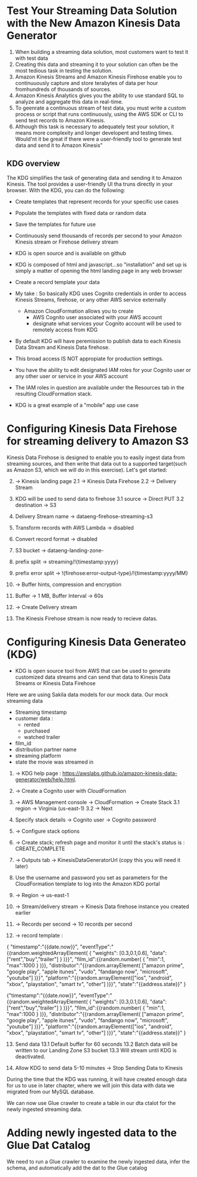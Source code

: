 



# Test Your Streaming Data Solution with the New Amazon Kinesis Data Generator 


1. When building a streaming data solution, most customers want to test it with test data
2. Creating this data and streaming it to your solution can often be the most tedious task in testing the solution.
3. Amazon Kinesis Streams and Amazon Kinesis Firehose enable you to continuuously capture and store terabytes 
of data per hour fromhundreds of thousands of sources.
4. Amazon Kinesis Analytics gives you the ability to use standard SQL to analyze and aggregate this data in real-time.
5. To geenrate a continuous stream of test data, you must write a custom process or script that runs continuously, using the 
AWS SDK or CLI to send test records to Amazon Kinesis.
6. Although this task is necessary to adequately test your solution, it means more complexity and longer developent 
and testing times.  Would'nt it be great if there were a user-friendly tool to generate test data and send it to Amazon Kinesis"



## KDG overview 
The KDG simplifies the task of generating data and sending it to Amazon Kinesis.  The tool provides 
a user-friendly UI tha truns directly in your browser.  With the KDG, you can do the following:

* Create templates that represent records for your specific use cases
* Populate the templates with fixed data or random data
* Save the templates for future use 
* Continuously send thousands of records per second to your Amazon Kinesis stream or Firehose delivery stream 



* KDG is open source and is available on github
* KDG is composed of html and javascript...so "installation" and set up is simply a matter of opening the html landing 
page in any web browser
* Create a record template your data 
* My take : So basically KDG uses Cognito credentials in order to access Kinesis Streams, firehose, or any other AWS service externally
    - Amazon CloudFormation allows you to create 
        * AWS Cognito user associated with your AWS account
        * designate what services your Cognito account will be used to remotely access from KDG

* By default KDG will have peremission to publish data to each Kinesis Data Stream and Kinesis Data firehose.
* This broad access IS NOT appropiate for production settings.
* You have the ability to edit designated IAM roles for your Cognito user or any other user or service in your AWS account
* The IAM roles in question are available under the Resources tab in the resulting CloudFormation stack.
* KDG is a great example of a "mobile" app use case




# Configuring Kinesis Data Firehose for streaming delivery to Amazon S3 

Kinesis Data Firehose is designed to enable you to easily ingest data from streaming sources, and then 
write that data out to a supported target(such as Amazon S3, which we will do in this exercise).  Let's get
started:


2.  -> Kinesis landing page
    2.1 -> Kinesis Data Firehose
    2.2 -> Delivery Stream

3. KDG will be used to send data to firehose
    3.1 source -> Direct PUT
    3.2 destination -> S3

4. Delivery Stream name -> dataeng-firehose-streaming-s3

5. Transform records with AWS Lambda -> disabled
6. Convert record format -> disabled
7. S3 bucket -> dataeng-landing-zone-<initials>
8. prefix split -> streaming/!{timestamp:yyyy}
9. prefix error split -> !{firehose:error-output-type}/!{timestamp:yyyy/MM}
10. -> Buffer hints, compression and encryption
11. Buffer -> 1 MB, Buffer Interval -> 60s
12. -> Create Delivery stream
13. The Kinesis Firehose stream is now ready to recieve datas.


# Configuring Kinesis Data Generateo (KDG) 

- KDG is open source tool from AWS that can be used to generate customized data streams 
and can send that data to Kinesis Data Streams or Kinesis Data Firehose

Here we are using Sakila data models for our mock data.
Our mock streaming data
* Streaming timestamp
* customer data :
    - rented
    - purchased
    - watched trailer
* film_id
* distribution partner name 
* streaming platform
* state the movie was streamed in


1. -> KDG help page : https://awslabs.github.io/amazon-kinesis-data-generator/web/help.html.
2.  -> Create a Cognito user with CloudFormation
3. -> AWS Management console -> CloudFormation -> Create Stack
    3.1 region -> Virginia (us-east-1)
    3.2 -> Next

4. Specify stack details -> Cognito user -> Cognito password

5. -> Configure stack options
6. -> Create stack;  refresh page and monitor it until the stack's status  is : CREATE_COMPLETE
7. -> Outputs tab -> KinesisDataGeneratorUrl (copy this you will need it later)
8. Use the username and password you set as parameters for the CloudFormation template to log into the Amazon KDG portal
9. -> Region -> us-east-1
10. -> Stream/delivery stream -> Kinesis Data firehose instance you created earlier
11. -> Records per second -> 10 records per second
12. -> record template :

{ "timestamp":"{{date.now}}", "eventType":"{{random.weightedArrayElement( { "weights": [0.3,0.1,0.6], "data": ["rent","buy","trailer"] } )}}", "film_id":{{random.number( { "min":1, "max":1000 } )}}, "distributor":"{{random.arrayElement( ["amazon prime", "google play", "apple itunes", "vudo", "fandango now", "microsoft", "youtube"] )}}", "platform":"{{random.arrayElement(["ios", "android", "xbox", "playstation", "smart tv", "other"] )}}", "state":"{{address.state}}" }


 {"timestamp":"{{date.now}}", "eventType":"{{random.weightedArrayElement( { "weights": [0.3,0.1,0.6], "data": ["rent","buy","trailer"] } )}}", "film_id":{{random.number( { "min":1, "max":1000 } )}}, "distributor":"{{random.arrayElement( ["amazon prime", "google play", "apple itunes", "vudo", "fandango now", "microsoft", "youtube"] )}}", "platform":"{{random.arrayElement(["ios", "android", "xbox", "playstation", "smart tv", "other"] )}}", "state":"{{address.state}}" }




13. Send data 
    13.1 Default buffer for 60 seconds
    13.2 Batch data will be written to our Landing Zone S3 bucket 
    13.3 Will stream until KDG is deactivated.

14. Allow KDG to send data 5-10 minutes  -> Stop Sending Data to Kinesis 


During the time that the KDG was running, it will have created 
enough data for us to use in later chapter, 
where we will join this data with data we migrated from our MySQL database.

We can now use Glue crawler to create a table in our dta ctalot for the newly ingested streaming data.




# Adding newly ingested data to the Glue Dat Catalog

We need to run a Glue crawler to examine the newly ingested data, infer the schema, 
and automatically add the dat to the Glue catalog
